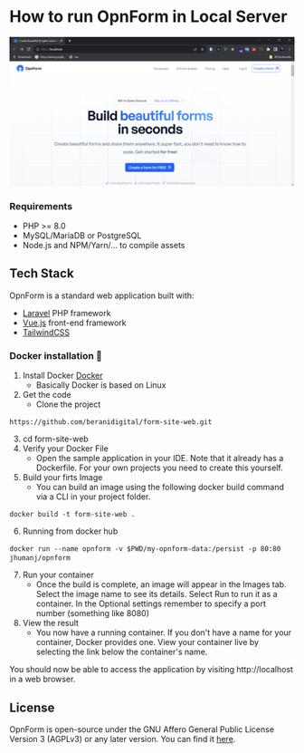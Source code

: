 # How to run OpnForm in Local Server

<p align="center">
<img src="opnform.png">
</p>

### Requirements

- PHP >= 8.0
- MySQL/MariaDB or PostgreSQL
- Node.js and NPM/Yarn/... to compile assets

## Tech Stack
OpnForm is a standard web application built with:
- [Laravel](https://laravel.com/) PHP framework
- [Vue.js](https://vuejs.org/) front-end framework
- [TailwindCSS](https://tailwindcss.com/)

### Docker installation 🐳
1. Install Docker [Docker](https://docs.docker.com/desktop/install/windows-install/)
   - Basically Docker is based on Linux
2. Get the code
   - Clone the project
   
```
https://github.com/beranidigital/form-site-web.git
```

3. cd form-site-web
4. Verify your Docker File
   - Open the sample application in your IDE. Note that it already has a Dockerfile. For your own projects you need to create this yourself.
5. Build your firts Image
   - You can build an image using the following docker build command via a CLI in your project folder.
  
```
docker build -t form-site-web .
```

6. Running from docker hub

```
docker run --name opnform -v $PWD/my-opnform-data:/persist -p 80:80 jhumanj/opnform
```

7. Run your container
   - Once the build is complete, an image will appear in the Images tab. Select the image name to see its details. Select Run to run it as a container. In the Optional settings remember to specify a port number (something like 8080)
8. View the result
   - You now have a running container. If you don't have a name for your container, Docker provides one. View your container live by selecting the link below the container's name.

You should now be able to access the application by visiting  http://localhost in a web browser.


## License
OpnForm is open-source under the GNU Affero General Public License Version 3 (AGPLv3) or any later version. You can find it [here](https://github.com/JhumanJ/OpnForm/blob/main/LICENSE).

